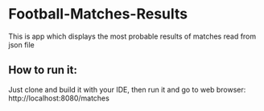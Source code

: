 # Football-Matches-Results
This is app which displays the most probable results of matches read from json file

## How to run it:
Just clone and build it with your IDE, then run it and go to web browser: http://localhost:8080/matches
